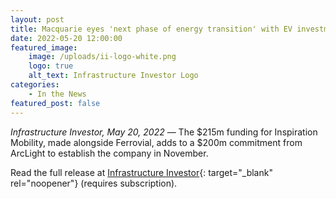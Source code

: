 ```yaml
---
layout: post
title: Macquarie eyes 'next phase of energy transition' with EV investment
date: 2022-05-20 12:00:00
featured_image:
    image: /uploads/ii-logo-white.png
    logo: true
    alt_text: Infrastructure Investor Logo
categories:
    - In the News
featured_post: false
---
```

*Infrastructure Investor, May 20, 2022* — The $215m funding for Inspiration Mobility, made alongside Ferrovial, adds to a $200m commitment from ArcLight to establish the company in November.

Read the full release at [Infrastructure Investor](https://www.infrastructureinvestor.com/macquarie-eyes-next-phase-of-energy-transition-with-ev-investment/?utm_source=newsletter-daily&amp;utm_medium=email&amp;utm_campaign=infra-daily-bronze&amp;utm_content=23-05-2022){: target="_blank" rel="noopener"} (requires subscription).
